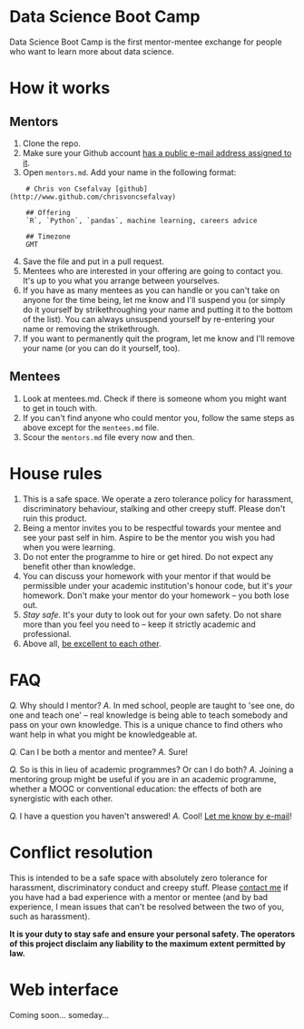 # Data Science Boot Camp

Data Science Boot Camp is the first mentor-mentee exchange for people who want to learn more about data science.


# How it works

## Mentors

1. Clone the repo.
2. Make sure your Github account [has a public e-mail address assigned to it](https://github.com/settings/emails). 
3. Open `mentors.md`. Add your name in the following format:

```
	# Chris von Csefalvay [github](http://www.github.com/chrisvoncsefalvay)

	## Offering
	`R`, `Python`, `pandas`, machine learning, careers advice

	## Timezone
	GMT

```

4. Save the file and put in a pull request.
5. Mentees who are interested in your offering are going to contact you. It's up to you what you arrange between yourselves. 
6. If you have as many mentees as you can handle or you can't take on anyone for the time being, let me know and I'll suspend you (or simply do it yourself by strikethroughing your name and putting it to the bottom of the list). You can always unsuspend yourself by re-entering your name or removing the strikethrough.
7. If you want to permanently quit the program, let me know and I'll remove your name (or you can do it yourself, too).

## Mentees

1. Look at mentees.md. Check if there is someone whom you might want to get in touch with.
2. If you can't find anyone who could mentor you, follow the same steps as above except for the `mentees.md` file.
3. Scour the `mentors.md` file every now and then.

# House rules

1. This is a safe space. We operate a zero tolerance policy for harassment, discriminatory behaviour, stalking and other creepy stuff. Please don't ruin this product.
2. Being a mentor invites you to be respectful towards your mentee and see your past self in him. Aspire to be the mentor you wish you had when you were learning.
3. Do not enter the programme to hire or get hired. Do not expect any benefit other than knowledge.
4. You can discuss your homework with your mentor if that would be permissible under your academic institution's honour code, but it's *your* homework. Don't make your mentor do your homework – you both lose out. 
5. *Stay safe*. It's your duty to look out for your own safety. Do not share more than you feel you need to – keep it strictly academic and professional. 
6. Above all, [be excellent to each other](http://www.youtube.com/watch?v=N_yJFLvmjJY).

# FAQ

*Q.* Why should I mentor?
*A.* In med school, people are taught to 'see one, do one and teach one' – real knowledge is being able to teach somebody and pass on your own knowledge. This is a unique chance to find others who want help in what you might be knowledgeable at.

*Q.* Can I be both a mentor and mentee?
*A.* Sure!

*Q.* So is this in lieu of academic programmes? Or can I do both?
*A.* Joining a mentoring group might be useful if you are in an academic programme, whether a MOOC or conventional education: the effects of both are synergistic with each other.

*Q.* I have a question you haven't answered!
*A.* Cool! [Let me know by e-mail](https://github.com/chrisvoncsefalvay)!


# Conflict resolution

This is intended to be a safe space with absolutely zero tolerance for harassment, discriminatory conduct and creepy stuff. Please [contact me](https://github.com/chrisvoncsefalvay) if you have had a bad experience with a mentor or mentee (and by bad experience, I mean issues that can't be resolved between the two of you, such as harassment).

**It is your duty to stay safe and ensure your personal safety. The operators of this project disclaim any liability to the maximum extent permitted by law.**

# Web interface

Coming soon... someday...